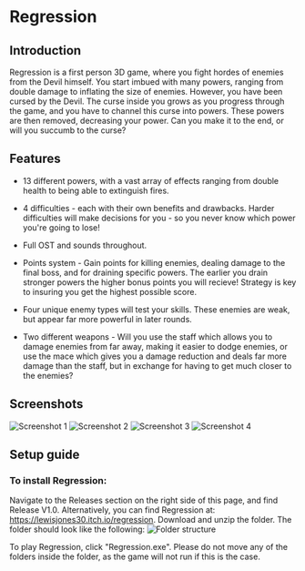 # Regression

## Introduction
Regression is a first person 3D game, where you fight hordes of enemies from the Devil himself. You start imbued with many powers, ranging from double damage to inflating the size of enemies. However, you have been cursed by the Devil. The curse inside you grows as you progress through the game, and you have to channel this curse into powers. These powers are then removed, decreasing your power. Can you make it to the end, or will you succumb to the curse?
## Features
-   13 different powers, with a vast array of effects ranging from double health to being able to extinguish fires.
    
-   4 difficulties - each with their own benefits and drawbacks. Harder difficulties will make decisions for you - so you never know which power you're going to lose!
    
-   Full OST and sounds throughout.
    
-   Points system - Gain points for killing enemies, dealing damage to the final boss, and for draining specific powers. The earlier you drain stronger powers the higher bonus points you will recieve! Strategy is key to insuring you get the highest possible score.
    
-   Four unique enemy types will test your skills. These enemies are weak, but appear far more powerful in later rounds.
    
-   Two different weapons - Will you use the staff which allows you to damage enemies from far away, making it easier to dodge enemies, or use the mace which gives you a damage reduction and deals far more damage than the staff, but in exchange for having to get much closer to the enemies?

## Screenshots
![Screenshot 1](https://i.gyazo.com/b561bc60b6a024fa6c015e704e2a9e91.jpg)
![Screenshot 2](https://i.gyazo.com/4be50640440aacbb32b0b582e8ea98d5.jpg)
![Screenshot 3](https://i.gyazo.com/199eb3c3fae003669a3345b40a7492c2.jpg)
![Screenshot 4](https://i.gyazo.com/df3623e2c0f61ae57e1fde3fc63374e9.jpg)
## Setup guide
### To install Regression:
Navigate to the Releases section on the right side of this page, and find Release V1.0.
Alternatively, you can find Regression at: https://lewisjones30.itch.io/regression.
Download and unzip the folder.
The folder should look like the following:
![Folder structure](https://i.gyazo.com/152bece397868d2cd8cff9abb1310f18.png)

To play Regression, click "Regression.exe".
Please do not move any of the folders inside the folder, as the game will not run if this is the case.


